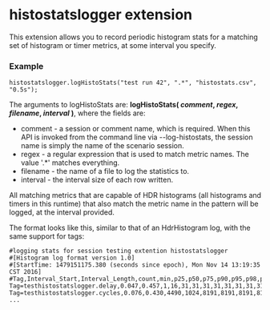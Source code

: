 histostatslogger extension
==========================

This extension allows you to record periodic histogram stats for
a matching set of histogram or timer metrics, at some interval you specify. 

### Example
~~~
histostatslogger.logHistoStats("test run 42", ".*", "histostats.csv", "0.5s");
~~~

The arguments to logHistoStats are:
**logHistoStats( *comment*, *regex*, *filename*, *interval* )**, where the fields are:

- comment - a session or comment name, which is required. When this API is invoked from the command line via --log-histostats, the session name is simply the name of the scenario session.
- regex - a regular expression that is used to match metric names. The value '.*' matches everything.
- filename - the name of a file to log the statistics to.
- interval - the interval size of each row written.

All matching metrics that are capable of HDR histograms (all histograms and timers in this runtime) that also match the metric name in the pattern will be logged, at the interval provided.

The format looks like this, similar to that of an HdrHistogram log,
with the same support for tags:
~~~
#logging stats for session testing extention histostatslogger
#[Histogram log format version 1.0]
#[StartTime: 1479151175.380 (seconds since epoch), Mon Nov 14 13:19:35 CST 2016]
#Tag,Interval_Start,Interval_Length,count,min,p25,p50,p75,p90,p95,p98,p99,p999,p9999,max
Tag=testhistostatslogger.delay,0.047,0.457,1,16,31,31,31,31,31,31,31,31,31,31
Tag=testhistostatslogger.cycles,0.076,0.430,4490,1024,8191,8191,8191,8191,8191,8191,8191,8191,8191,8388607
...
~~~
